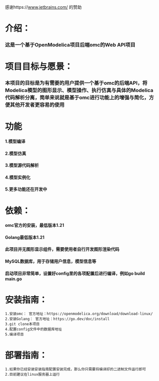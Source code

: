 感谢https://www.jetbrains.com/ 的赞助
# 介绍：
### 这是一个基于OpenModelica项目后端omc的Web API项目
# 项目目标与愿景：
### 本项目的目标是为有需要的用户提供一个基于omc的后端API，将Modelica模型的图形显示、模型操作、执行仿真与具体的Modelica代码解析分离，简单来说就是基于omc进行功能上的增强与简化，方便其他开发者更容易的使用

# 功能
#### 1.模型编译
#### 2.模型仿真
#### 3.模型源代码解析
#### 4.模型实例化
#### 5.更多功能还在开发中

# 依赖：
#### omc官方的安装，最低版本1.21
#### Golang最低版本1.21
#### 此项目并无图形显示组件，需要使用者自行开发图形渲染代码
#### MySQL数据库，用于存储用户信息，模型信息等
#### 启动项目非常简单，设置好config里的各项配置后进行编译，例如go build main.go

# 安装指南：
    1.安装omc： 官方地址：https://openmodelica.org/download/download-linux/
    2.安装Golang： 官方地址：https://go.dev/doc/install
    3.git clone本项目
    4.配置config文件中的数据库地址
    5.编译项目

# 部署指南：
    1.如果你已经安装安装指南配置安装完成，那么你只需要将编译好的二进制文件运行即可
    2.目前建议在linux服务器上运行